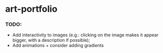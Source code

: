 # art-portfolio

### TODO:

- Add interactivity to images (e.g.: clicking on the image makes it appear bigger, with a description if possible);
- Add animations + consider adding gradients
